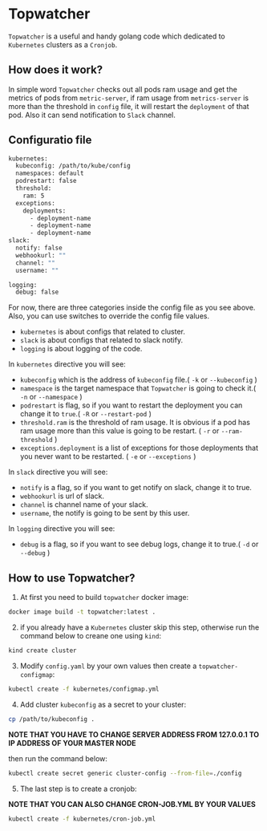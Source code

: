 # Topwatcher

`Topwatcher` is a useful and handy golang code which dedicated to `Kubernetes` clusters as a `Cronjob`.

## How does it work?

In simple word `Topwatcher` checks out all pods ram usage and get the metrics of pods from `metric-server`, if ram usage from `metrics-server` is more than the threshold in `config` file, it will restart the `deployment` of that pod. Also it can send notification to `Slack` channel.

## Configuratio file

```bash
kubernetes:
  kubeconfig: /path/to/kube/config
  namespaces: default
  podrestart: false
  threshold:
    ram: 5
  exceptions:
    deployments:
      - deployment-name
      - deployment-name
      - deployment-name
slack:
  notify: false
  webhookurl: ""
  channel: ""
  username: ""

logging:
  debug: false
```

For now, there are three categories inside the config file as you see above. Also, you can use switches to override the config file values.

* `kubernetes` is about configs that related to cluster. 
* `slack` is about configs that related to slack notify.
* `logging` is about logging of the code.

In `kubernetes` directive you will see:

* `kubeconfig` which is the address of `kubeconfig` file.( `-k` or `--kubeconfig` )
* `namespace` is the target namespace that `Topwatcher` is going to check it.( `-n` or `--namespace` )
* `podrestart` is flag, so if you want to restart the deployment you can change it to `true`.( `-R` or `--restart-pod` )
* `threshold.ram` is the threshold of ram usage. It is obvious if a pod has ram usage more than this value is going to be restart. ( `-r` or `--ram-threshold` )
* `exceptions.deployment` is a list of exceptions for those deployments that you never want to be restarted. ( `-e` or `--exceptions` )

In `slack` directive you will see:

* `notify` is a flag, so if you want to get notify on slack, change it to true.
* `webhookurl` is url of slack.
* `channel` is channel name of your slack.
* `username`, the notify is going to be sent by this user.

In `logging` directive you will see:

* `debug` is a flag, so if you want to see debug logs, change it to true.( `-d` or `--debug` )

## How to use Topwatcher?

1. At first you need to build `topwatcher` docker image:

```bash
docker image build -t topwatcher:latest .
```

2. if you already have a `Kubernetes` cluster skip this step, otherwise run the command below to creane one using `kind`:

```bash
kind create cluster
```

3. Modify `config.yaml` by your own values then create a `topwatcher-configmap`:

```bash
kubectl create -f kubernetes/configmap.yml
```

4. Add cluster `kubeconfig` as a secret to your cluster:

```bash
cp /path/to/kubeconfig .
```

**NOTE THAT YOU HAVE TO CHANGE SERVER ADDRESS FROM 127.0.0.1 TO IP ADDRESS OF YOUR MASTER NODE**

then run the command below:

```bash
kubectl create secret generic cluster-config --from-file=./config
```

5. The last step is to create a cronjob:

**NOTE THAT YOU CAN ALSO CHANGE CRON-JOB.YML BY YOUR VALUES**

```bash
kubectl create -f kubernetes/cron-job.yml
```

